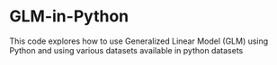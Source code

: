 # GLM-in-Python
This code explores how to use Generalized Linear Model (GLM) using Python and using various datasets available in python datasets
